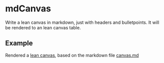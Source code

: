 # mdCanvas 

Write a lean canvas in markdown, just with headers and bulletpoints. It will be rendered to an lean canvas table. 

## Example
Rendered a [lean canvas](https://jerik.github.io/mdCanvas/index.html), based on the markdown file [canvas.md](https://jerik.github.io/mdCanvas/canvas.md)
